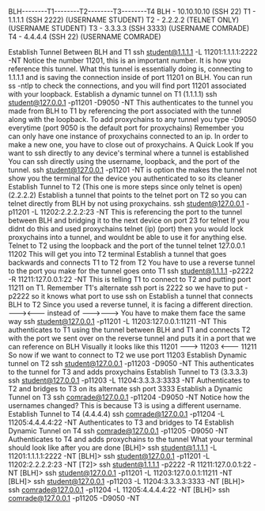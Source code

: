 BLH--------T1--------T2--------T3--------T4
BLH - 10.10.10.10 (SSH 22)
T1 - 1.1.1.1 (SSH 2222) (USERNAME STUDENT)
T2 - 2.2.2.2 (TELNET ONLY) (USERNAME STUDENT)
T3 - 3.3.3.3 (SSH 3333) (USERNAME COMRADE)
T4 - 4.4.4.4 (SSH 22) (USERNAME COMRADE)

Establish Tunnel Between BLH and T1
ssh student@1.1.1.1 -L 11201:1.1.1.1:2222 -NT
Notice the number 11201, this is an important number. It is how you reference this tunnel.
What this tunnel is essentially doing is, connecting to 1.1.1.1 and is saving the connection inside of port 11201 on BLH.
You can run ss -ntlp to check the connections, and you will find port 11201 associated with your loopback.
Establish a dynamic tunnel on T1 (1.1.1.1)
ssh student@127.0.0.1 -p11201 -D9050 -NT
This authenticates to the tunnel you made from BLH to T1 by referencing the port associated with the tunnel along with the loopback.
To add proxychains to any tunnel you type -D9050 everytime (port 9050 is the default port for proxychains)
Remember you can only have one instance of proxychains connected to an ip. In order to make a new one, you have to close out of proxychains.
A Quick Look
If you want to ssh directly to any device's terminal where a tunnel is established You can ssh directly using the username, loopback, and the port of the tunnel.
ssh student@127.0.0.1 -p11201
-NT is option the makes the tunnel not show you the terminal for the device you authenticated to so its cleaner
Establish Tunnel to T2 (This one is more steps since only telnet is open) (2.2.2.2)
Establish a tunnel that points to the telnet port on T2 so you can telnet directly from BLH by not using proxychains.
ssh student@127.0.0.1 -p11201 -L 11202:2.2.2.2:23 -NT
This is referencing the port to the tunnel between BLH and bridging it to the next device on port 23 for telnet
If you didnt do this and used proxychains telnet (ip) (port) then you would lock proxychains into a tunnel, and wouldnt be able to use it for anything else.
Telnet to T2 using the loopback and the port of the tunnel
telnet 127.0.0.1 11202
This will get you into T2 terminal
Establish a tunnel that goes backwards and connects T1 to T2 from T2
You have to use a reverse tunnel to the port you make for the tunnel goes onto T1
ssh student@1.1.1.1 -p2222 -R 11211:127.0.0.1:22 -NT
This is telling T1 to connect to T2 and putting port 11211 on T1.
Remember T1's alternate ssh port is 2222 so we have to put -p2222 so it knows what port to use ssh on
Establish a tunnel that connects BLH to T2
Since you used a reverse tunnel, it is facing a different direction. ---><--- instead of --->--->
You have to make them face the same way
ssh student@127.0.0.1 -p11201 -L 11203:127.0.0.1:11211 -NT
This authenticates to T1 using the tunnel between BLH and T1 and connects T2 with the port we sent over on the reverse tunnel and puts it in a port that we can reference on BLH
Visually it looks like this 11201 ---> 11203 <--- 11211
So now if we want to connect to T2 we use port 11203
Establish Dynamic tunnel on T2
ssh student@127.0.0.1 -p11203 -D9050 -NT
This authenticates to the tunnel for T3 and adds proxychains
Establish Tunnel to T3 (3.3.3.3)
ssh student@127.0.0.1 -p11203 -L 11204:3.3.3.3:3333 -NT
Authenticates to T2 and bridges to T3 on its alternate ssh port 3333
Establish a Dynamic Tunnel on T3
ssh comrade@127.0.0.1 -p11204 -D9050 -NT
Notice how the usernames changed? This is because T3 is using a different username.
Establish Tunnel to T4 (4.4.4.4)
ssh comrade@127.0.0.1 -p11204 -L 11205:4.4.4.4:22 -NT
Authenticates to T3 and bridges to T4
Establish Dynamic Tunnel on T4
ssh comrade@127.0.0.1 -p11205 -D9050 -NT
Authenticates to T4 and adds proxychains to the tunnel
What your terminal should look like after you are done
[BLH]> ssh student@1.1.1.1 -L 11201:1.1.1.1:2222 -NT
[BLH]> ssh student@127.0.0.1 -p11201 -L 11202:2.2.2.2:23 -NT
[T2]> ssh student@1.1.1.1 -p2222 -R 11211:127.0.0.1:22 -NT
[BLH]> ssh student@127.0.0.1 -p11201 -L 11203:127.0.0.1:11211 -NT
[BLH]> ssh student@127.0.0.1 -p11203 -L 11204:3.3.3.3:3333 -NT
[BLH]> ssh comrade@127.0.0.1 -p11204 -L 11205:4.4.4.4:22 -NT
[BLH]> ssh comrade@127.0.0.1 -p11205 -D9050 -NT
